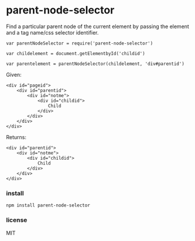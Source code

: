 # parent-node-selector

Find a particular parent node of the current element by passing the element and a tag name/css
selector identifier.

```
var parentNodeSelector = require('parent-node-selector')

var childelement = document.getElementbyId('childid')

var parentelement = parentNodeSelector(childelement, 'div#parentid')
```

Given:
```
<div id="pageid">
    <div id="parentid">
        <div id="notme">
            <div id="childid">
                Child
            </div>
        </div>
    </div>
</div>
```

Returns:
```
<div id="parentid">
    <div id="notme">
        <div id="childid">
            Child
        </div>
    </div>
</div>
```


### install
```
npm install parent-node-selector
```

### license

MIT
